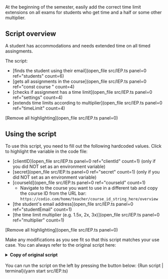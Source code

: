 ##

At the beginning of the semester, easily add the correct time limit extensions on all exams for students who get time and a half or some other multiplier.

## Script overview
A student has accommodations and needs extended time on all timed assingments.

The script:
* [finds the student using their email](open_file src/IEP.ts panel=0 ref="students" count=6)
* [gets all assignments in the course](open_file src/IEP.ts panel=0 ref="const course " count=4)
* [checks if assignment has a time limit](open_file src/IEP.ts panel=0 ref="settings" count=4)
* [extends time limits according to multiplier](open_file src/IEP.ts panel=0 ref="timeLimit" count=4)

[Remove all highlighting](open_file src/IEP.ts panel=0)

## Using the script
To use this script, you need to fill out the following hardcoded values. Click to highlight the variable in the code file:
* [clientID](open_file src/IEP.ts panel=0 ref="clientId" count=1) (only if you did NOT set as an environment variable)
* [secret](open_file src/IEP.ts panel=0 ref="secret" count=1)  (only if you did NOT set as an environment variable)
* [courseId](open_file src/IEP.ts panel=0 ref="courseId" count=1)
    * Navigate to the course you want to use in a different tab and copy the course ID from the URL bar: `https://codio.com/home/teacher/course_id_string_here/overview`
* [the student's email address](open_file src/IEP.ts panel=0 ref="studentEmail" count=1)
* [the time limit multiplier (e.g. 1.5x, 2x, 3x)](open_file src/IEP.ts panel=0 ref="multiplier" count=1)

[Remove all highlighting](open_file src/IEP.ts panel=0)

Make any modifications as you see fit so that this script matches your use case. You can always refer to the original script here:
<details>
  <summary>
     <b>Copy of original script</b>
  </summary>

    require('dotenv').config()
    import codio from 'codio-api-js'
    import _ from 'lodash'
    const api = codio.v1

    const clientId = process.env['CLIENT'] || 'clientId'
    const secret = process.env['SECRET'] || 'secret'

    // hardcoded values
    const courseId = 'courseId'
    const studentEmail = 'student@email.com'
    const multiplier = 1.5

    async function main() {
      await api.auth(clientId, secret)

      const students = await api.course.getStudents(courseId)

      const student = _.find(students, {email: studentEmail})
      if (_.isUndefined(student)) {
          throw new Error(`${studentEmail} student not found`)
      }
      const course = await api.course.info(courseId)
      for (const module of course.modules) {
        console.log(`${module.name} :`)
        for (const assignment of module.assignments) {
          const settings = await api.assignment.getSettings(courseId, assignment.id)
          if (!settings.examMode || !settings.examMode.timedExamMode.enabled) { // not an exam
              continue
          }
          const timeLimit = settings.examMode.timedExamMode.duration * multiplier
          console.log(`Extend ${assignment.name} for Student ${student.name} timelimit to ${timeLimit} minutes`)
          await api.assignment.updateStudentTimeExtension(courseId, assignment.id, student.id, {
              extendedTimeLimit: timeLimit
          })
        }
      }
    }

    main().catch(_ => {
      console.error(_);
      process.exit(1)
    })
      
</details>

<br>
You can run the script on the left by pressing the button below:
{Run script | terminal}(yarn start src/IEP.ts)
